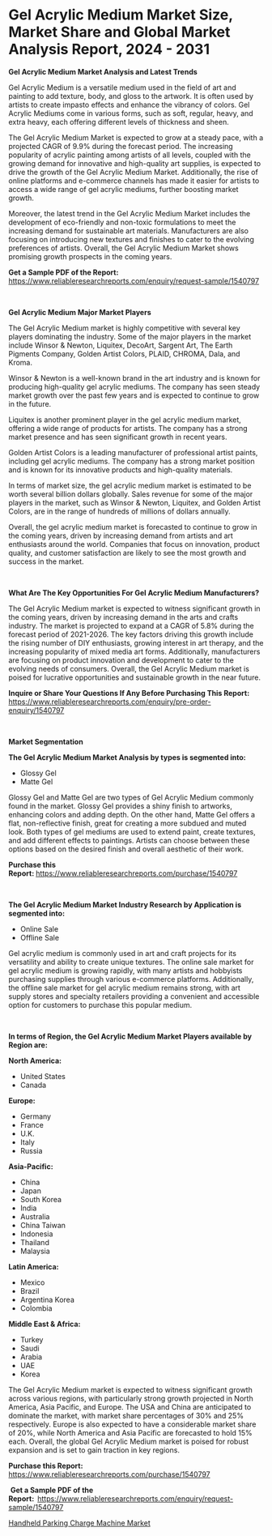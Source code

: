 <p><h1>Gel Acrylic Medium Market Size, Market Share and Global Market Analysis Report, 2024 - 2031</h1></p><p><strong>Gel Acrylic Medium Market Analysis and Latest Trends</strong></p>
<p><p>Gel Acrylic Medium is a versatile medium used in the field of art and painting to add texture, body, and gloss to the artwork. It is often used by artists to create impasto effects and enhance the vibrancy of colors. Gel Acrylic Mediums come in various forms, such as soft, regular, heavy, and extra heavy, each offering different levels of thickness and sheen.</p><p>The Gel Acrylic Medium Market is expected to grow at a steady pace, with a projected CAGR of 9.9% during the forecast period. The increasing popularity of acrylic painting among artists of all levels, coupled with the growing demand for innovative and high-quality art supplies, is expected to drive the growth of the Gel Acrylic Medium Market. Additionally, the rise of online platforms and e-commerce channels has made it easier for artists to access a wide range of gel acrylic mediums, further boosting market growth.</p><p>Moreover, the latest trend in the Gel Acrylic Medium Market includes the development of eco-friendly and non-toxic formulations to meet the increasing demand for sustainable art materials. Manufacturers are also focusing on introducing new textures and finishes to cater to the evolving preferences of artists. Overall, the Gel Acrylic Medium Market shows promising growth prospects in the coming years.</p></p>
<p><strong>Get a Sample PDF of the Report:&nbsp;</strong> <a href="https://www.reliableresearchreports.com/enquiry/request-sample/1540797">https://www.reliableresearchreports.com/enquiry/request-sample/1540797</a></p>
<p>&nbsp;</p>
<p><strong>Gel Acrylic Medium Major Market Players</strong></p>
<p><p>The Gel Acrylic Medium market is highly competitive with several key players dominating the industry. Some of the major players in the market include Winsor & Newton, Liquitex, DecoArt, Sargent Art, The Earth Pigments Company, Golden Artist Colors, PLAID, CHROMA, Dala, and Kroma.</p><p>Winsor & Newton is a well-known brand in the art industry and is known for producing high-quality gel acrylic mediums. The company has seen steady market growth over the past few years and is expected to continue to grow in the future. </p><p>Liquitex is another prominent player in the gel acrylic medium market, offering a wide range of products for artists. The company has a strong market presence and has seen significant growth in recent years.</p><p>Golden Artist Colors is a leading manufacturer of professional artist paints, including gel acrylic mediums. The company has a strong market position and is known for its innovative products and high-quality materials.</p><p>In terms of market size, the gel acrylic medium market is estimated to be worth several billion dollars globally. Sales revenue for some of the major players in the market, such as Winsor & Newton, Liquitex, and Golden Artist Colors, are in the range of hundreds of millions of dollars annually.</p><p>Overall, the gel acrylic medium market is forecasted to continue to grow in the coming years, driven by increasing demand from artists and art enthusiasts around the world. Companies that focus on innovation, product quality, and customer satisfaction are likely to see the most growth and success in the market.</p></p>
<p>&nbsp;</p>
<p><strong>What Are The Key Opportunities For Gel Acrylic Medium Manufacturers?</strong></p>
<p><p>The Gel Acrylic Medium market is expected to witness significant growth in the coming years, driven by increasing demand in the arts and crafts industry. The market is projected to expand at a CAGR of 5.8% during the forecast period of 2021-2026. The key factors driving this growth include the rising number of DIY enthusiasts, growing interest in art therapy, and the increasing popularity of mixed media art forms. Additionally, manufacturers are focusing on product innovation and development to cater to the evolving needs of consumers. Overall, the Gel Acrylic Medium market is poised for lucrative opportunities and sustainable growth in the near future.</p></p>
<p><strong>Inquire or Share Your Questions If Any Before Purchasing This Report:</strong> <a href="https://www.reliableresearchreports.com/enquiry/pre-order-enquiry/1540797">https://www.reliableresearchreports.com/enquiry/pre-order-enquiry/1540797</a></p>
<p>&nbsp;</p>
<p><strong>Market Segmentation</strong></p>
<p><strong>The Gel Acrylic Medium Market Analysis by types is segmented into:</strong></p>
<p><ul><li>Glossy Gel</li><li>Matte Gel</li></ul></p>
<p><p>Glossy Gel and Matte Gel are two types of Gel Acrylic Medium commonly found in the market. Glossy Gel provides a shiny finish to artworks, enhancing colors and adding depth. On the other hand, Matte Gel offers a flat, non-reflective finish, great for creating a more subdued and muted look. Both types of gel mediums are used to extend paint, create textures, and add different effects to paintings. Artists can choose between these options based on the desired finish and overall aesthetic of their work.</p></p>
<p><strong>Purchase this Report:&nbsp;</strong><a href="https://www.reliableresearchreports.com/purchase/1540797">https://www.reliableresearchreports.com/purchase/1540797</a></p>
<p>&nbsp;</p>
<p><strong>The Gel Acrylic Medium Market Industry Research by Application is segmented into:</strong></p>
<p><ul><li>Online Sale</li><li>Offline Sale</li></ul></p>
<p><p>Gel acrylic medium is commonly used in art and craft projects for its versatility and ability to create unique textures. The online sale market for gel acrylic medium is growing rapidly, with many artists and hobbyists purchasing supplies through various e-commerce platforms. Additionally, the offline sale market for gel acrylic medium remains strong, with art supply stores and specialty retailers providing a convenient and accessible option for customers to purchase this popular medium.</p></p>
<p>&nbsp;</p>
<p><strong>In terms of Region, the Gel Acrylic Medium Market Players available by Region are:</strong></p>
<p>
    <p> <strong> North America: </strong>
        <ul>
            <li>United States</li>
            <li>Canada</li>
        </ul>
        </p> 
    <p> <strong> Europe: </strong>
        <ul>
            <li>Germany</li>
            <li>France</li>
            <li>U.K.</li>
            <li>Italy</li>
            <li>Russia</li>
        </ul>
        </p> 
    <p> <strong> Asia-Pacific: </strong>
        <ul>
            <li>China</li>
            <li>Japan</li>
            <li>South Korea</li>
            <li>India</li>
            <li>Australia</li>
            <li>China Taiwan</li>
            <li>Indonesia</li>
            <li>Thailand</li>
            <li>Malaysia</li>
        </ul>
        </p> 
    <p> <strong> Latin America: </strong>
        <ul>
            <li>Mexico</li>
            <li>Brazil</li>
            <li>Argentina Korea</li>
            <li>Colombia</li>
        </ul>
        </p> 
    <p> <strong> Middle East & Africa: </strong>
        <ul>
            <li>Turkey</li>
            <li>Saudi</li>
            <li>Arabia</li>
            <li>UAE</li>
            <li>Korea</li>
        </ul>
    </p>
    </p>
<p><p>The Gel Acrylic Medium market is expected to witness significant growth across various regions, with particularly strong growth projected in North America, Asia Pacific, and Europe. The USA and China are anticipated to dominate the market, with market share percentages of 30% and 25% respectively. Europe is also expected to have a considerable market share of 20%, while North America and Asia Pacific are forecasted to hold 15% each. Overall, the global Gel Acrylic Medium market is poised for robust expansion and is set to gain traction in key regions.</p></p>
<p><strong>Purchase this Report: </strong><a href="https://www.reliableresearchreports.com/purchase/1540797">https://www.reliableresearchreports.com/purchase/1540797</a></p>
<p>&nbsp;<strong>Get a Sample PDF of the Report:&nbsp;&nbsp;</strong><a href="https://www.reliableresearchreports.com/enquiry/request-sample/1540797">https://www.reliableresearchreports.com/enquiry/request-sample/1540797</a></p>
<p><strong></strong></p>
<p><p><a href="https://noble-drawer-34c.notion.site/Handheld-Parking-Charge-Machine-Market-Provides-a-Comprehensive-Analysis-Including-a-Macro-Overview--c65f442890cf4a5597fcbf5c2ef30a40">Handheld Parking Charge Machine Market</a></p></p>